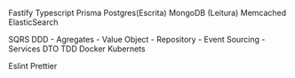 Fastify
Typescript
Prisma
Postgres(Escrita)
MongoDB (Leitura)
Memcached
ElasticSearch

SQRS
DDD
    - Agregates
    - Value Object
    - Repository
    - Event Sourcing
    - Services
DTO
TDD
Docker
Kubernets

Eslint
Prettier